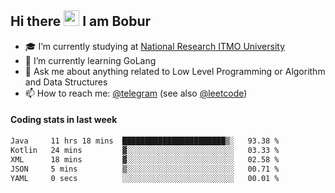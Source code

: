 ## Hi there <img src="https://media.giphy.com/media/hvRJCLFzcasrR4ia7z/giphy.gif" width="25px" height="25px"> I am Bobur

- :mortar_board: I’m currently studying at [National Research ITMO University](https://itmo.ru/)
- :seedling: I’m currently learning GoLang
- :speech_balloon: Ask me about anything related to Low Level Programming or Algorithm and Data Structures
- :mailbox: How to reach me: [@telegram](https://t.me/octoant) (see also [@leetcode](https://leetcode.com/octoant/))    

#### Coding stats in last week

<!--START_SECTION:waka-->

```txt
Java     11 hrs 18 mins  ███████████████████████▒░   93.38 %
Kotlin   24 mins         ▓░░░░░░░░░░░░░░░░░░░░░░░░   03.33 %
XML      18 mins         ▓░░░░░░░░░░░░░░░░░░░░░░░░   02.58 %
JSON     5 mins          ▒░░░░░░░░░░░░░░░░░░░░░░░░   00.71 %
YAML     0 secs          ░░░░░░░░░░░░░░░░░░░░░░░░░   00.01 %
```

<!--END_SECTION:waka-->
